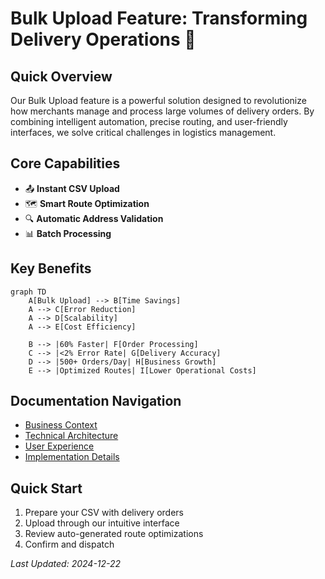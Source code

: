 # Bulk Upload Feature: Transforming Delivery Operations 🚚

## Quick Overview

Our Bulk Upload feature is a powerful solution designed to revolutionize how merchants manage and process large volumes of delivery orders. By combining intelligent automation, precise routing, and user-friendly interfaces, we solve critical challenges in logistics management.

## Core Capabilities

- 📤 **Instant CSV Upload**
- 🗺️ **Smart Route Optimization**
- 🔍 **Automatic Address Validation**
- 📊 **Batch Processing**

## Key Benefits

```mermaid
graph TD
    A[Bulk Upload] --> B[Time Savings]
    A --> C[Error Reduction]
    A --> D[Scalability]
    A --> E[Cost Efficiency]
    
    B --> |60% Faster| F[Order Processing]
    C --> |<2% Error Rate| G[Delivery Accuracy]
    D --> |500+ Orders/Day| H[Business Growth]
    E --> |Optimized Routes| I[Lower Operational Costs]
```

## Documentation Navigation

- [Business Context](/overview/business-context.md)
- [Technical Architecture](/technical/architecture.md)
- [User Experience](/ux/interface-guidelines.md)
- [Implementation Details](/implementation/README.md)

## Quick Start

1. Prepare your CSV with delivery orders
2. Upload through our intuitive interface
3. Review auto-generated route optimizations
4. Confirm and dispatch

*Last Updated: 2024-12-22*

